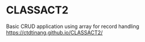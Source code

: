 # CLASSACT2
Basic CRUD application using array for record handling
https://ctdtinang.github.io/CLASSACT2/
